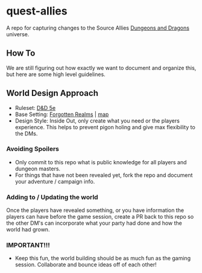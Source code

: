 # quest-allies
A repo for capturing changes to the Source Allies [Dungeons and Dragons](https://dnd.wizards.com/what-is-dnd) universe.

## How To
We are still figuring out how exactly we want to document and organize this, but here are some high level guidelines.

## World Design Approach
- Ruleset: [D&D 5e](https://media.wizards.com/2018/dnd/downloads/DnD_BasicRules_2018.pdf)
- Base Setting: [Forgotten Realms](https://dnd.wizards.com/story/lore/forgotten-realms) | [map](https://media.wizards.com/2015/images/dnd/resources/Sword-Coast-Map_HighRes.jpg)
- Design Style: Inside Out, only create what you need or the players experience. This helps to prevent pigon holing and give max flexibility to the DMs.

### Avoiding Spoilers
- Only commit to this repo what is public knowledge for all players and dungeon masters.
- For things that have not been revealed yet, fork the repo and document your adventure / campaign info.

### Adding to / Updating the world
Once the players have revealed something, or you have information the players can have before the game session, create a PR back to this repo so the other DM's can incorporate what your party had done and how the world had grown.

### IMPORTANT!!!
- Keep this fun, the world building should be as much fun as the gaming session. Collaborate and bounce ideas off of each other!
